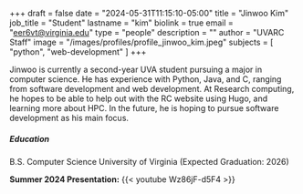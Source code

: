 +++
draft = false
date = "2024-05-31T11:15:10-05:00"
title = "Jinwoo Kim"
job_title = "Student"
lastname = "kim"
biolink = true
email = "eer6vt@virginia.edu"
type = "people"
description = ""
author = "UVARC Staff"
image = "/images/profiles/profile_jinwoo_kim.jpeg"
subjects = [
  "python", "web-development"
]
+++

Jinwoo is currently a second-year UVA student pursuing a major in computer science. He has experience with Python, Java, and C, ranging from software development and web development. At Research computing, he hopes to be able to help out with the RC website using Hugo, and learning more about HPC. In the future, he is hoping to pursue software development as his main focus.

##### Education

B.S. Computer Science
University of Virginia (Expected Graduation: 2026)

**Summer 2024 Presentation:**
{{< youtube Wz86jF-d5F4 >}}


